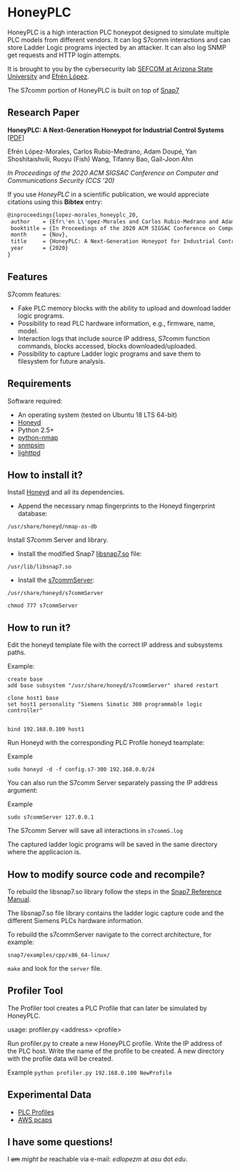 # HoneyPLC

HoneyPLC is a high interaction PLC honeypot designed to simulate multiple PLC models from different vendors. It can log S7comm interactions and can store Ladder Logic programs injected by an attacker. It can also log SNMP get requests and HTTP login attempts.

It is brought to you by the cybersecurity lab [SEFCOM at Arizona State University](http://sefcom.asu.edu) and [Efrén López](https://efrenlopezm.github.io/).

The S7comm portion of HoneyPLC is built on top of [Snap7](https://github.com/SCADACS/snap7)

## Research Paper

**HoneyPLC: A Next-Generation Honeypot for Industrial Control Systems** 
[[PDF]](https://efrenlopezm.github.io/stuff/honeyplc-lopez-morales.pdf) 

Efrén López-Morales, Carlos Rubio-Medrano, Adam Doupé, Yan Shoshitaishvili, Ruoyu (Fish) Wang, Tifanny Bao, Gail-Joon Ahn

*In Proceedings of the 2020 ACM SIGSAC Conference on Computer and Communications Security (CCS ’20)*

If you use *HoneyPLC* in a scientific publication, we would appreciate citations using this **Bibtex** entry:
``` tex
@inproceedings{lopez-morales_honeyplc_20,
 author    = {Efr\'en L\'opez-Morales and Carlos Rubio-Medrano and Adam Doup\'e and Yan Shoshitaishvili and Ruoyu Wang and Tifanny Bao and Gail-Joon Ahn},
 booktitle = {In Proceedings of the 2020 ACM SIGSAC Conference on Computer and Communications Security (CCS ’20)},
 month     = {Nov},
 title     = {HoneyPLC: A Next-Generation Honeypot for Industrial Control Systems},
 year      = {2020}
}
```

## Features

S7comm features:
* Fake PLC memory blocks with the ability to upload and download ladder logic programs.
* Possibility to read PLC hardware information, e.g., firmware, name, model.
* Interaction logs that include source IP address, S7comm function commands, blocks accessed, blocks downloaded/uploaded.
* Possibility to capture Ladder logic programs and save them to filesystem for future analysis. 

## Requirements

Software required:

* An operating system (tested on Ubuntu 18 LTS 64-bit)
* [Honeyd](https://github.com/DataSoft/Honeyd)
* Python 2.5+
* [python-nmap](https://pypi.org/project/python-nmap/)
* [snmpsim](https://github.com/etingof/snmpsim)
* [lighttpd](https://www.lighttpd.net/)

## How to install it?

Install [Honeyd](https://github.com/DataSoft/Honeyd) and all its dependencies.

* Append the necessary nmap fingerprints to the Honeyd fingerprint database:

`/usr/share/honeyd/nmap-os-db`

Install S7comm Server and library.

* Install the modified Snap7 [libsnap7.so](https://github.com/sefcom/honeyplc/tree/master/snap7/build/bin/x86_64-linux) file:

`/usr/lib/libsnap7.so`

* Install the [s7commServer](https://github.com/sefcom/honeyplc/blob/master/snap7/examples/cpp/x86_64-linux/server):

`/usr/share/honeyd/s7commServer`

`chmod 777 s7commServer`

## How to run it?

Edit the honeyd template file with the correct IP address and subsystems paths.

Example:

```
create base
add base subsystem "/usr/share/honeyd/s7commServer" shared restart

clone host1 base
set host1 personality "Siemens Simatic 300 programmable logic controller"


bind 192.168.0.100 host1
```

Run Honeyd with the corresponding PLC Profile honeyd teamplate:

Example

`sudo honeyd -d -f config.s7-300 192.168.0.0/24`

You can also run the S7comm Server separately passing the IP address argument:

Example

`sudo s7commServer 127.0.0.1`

The S7comm Server will save all interactions in `s7commS.log`

The captured ladder logic programs will be saved in the same directory where the applicacion is.

## How to modify source code and recompile?

To rebuild the libsnap7.so library follow the steps in the [Snap7 Reference Manual](https://github.com/sefcom/honeyplc/blob/master/snap7/doc/Snap7-refman.pdf).

The libsnap7.so file library contains the ladder logic capture code and the different Siemens PLCs hardware information.

To rebuild the s7commServer navigate to the correct architecture, for example:

`snap7/examples/cpp/x86_64-linux/`

`make` and look for the `server` file.

## Profiler Tool

The Profiler tool creates a PLC Profile that can later be simulated by HoneyPLC.

usage: profiler.py &lt;address&gt; &lt;profile&gt;

Run profiler.py to create a new HoneyPLC profile.
Write the IP address of the PLC host.
Write the name of the profile to be created.
A new directory with the profile data will be created.

Example
`python profiler.py 192.168.0.100 NewProfile`

## Experimental Data

* [PLC Profiles](https://github.com/sefcom/honeyplc/tree/master/plc-profiles)
* [AWS pcaps](https://drive.google.com/drive/folders/1xA3mu7gBI9aPSSlrjJo1S9r-VvZg_izl?usp=sharing)


## I have some questions!

I ~~am~~ _might be_ reachable via e-mail: *edlopezm* at *asu* dot *edu*.
